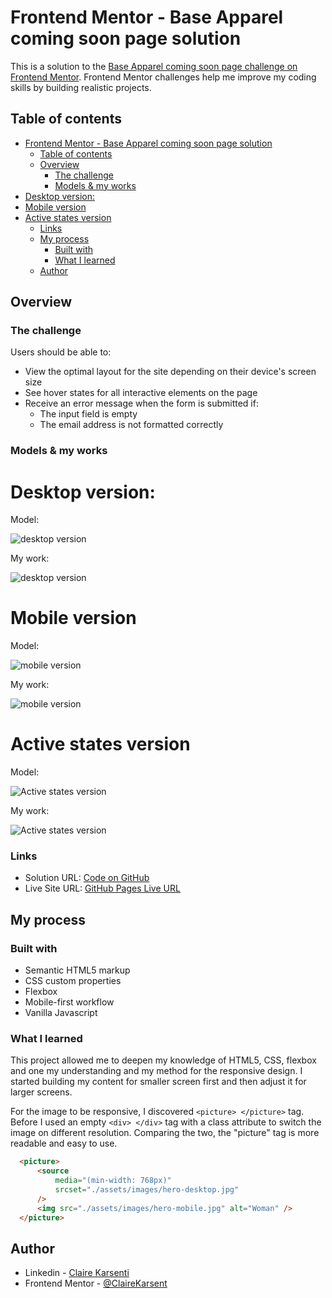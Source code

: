 # Frontend Mentor - Base Apparel coming soon page solution

This is a solution to the [Base Apparel coming soon page challenge on Frontend Mentor](https://www.frontendmentor.io/challenges/base-apparel-coming-soon-page-5d46b47f8db8a7063f9331a0).
Frontend Mentor challenges help me improve my coding skills by building realistic projects.

## Table of contents

- [Frontend Mentor - Base Apparel coming soon page solution](#frontend-mentor---base-apparel-coming-soon-page-solution)
  - [Table of contents](#table-of-contents)
  - [Overview](#overview)
    - [The challenge](#the-challenge)
    - [Models & my works](#models--my-works)
- [Desktop version:](#desktop-version)
- [Mobile version](#mobile-version)
- [Active states version](#active-states-version)
    - [Links](#links)
  - [My process](#my-process)
    - [Built with](#built-with)
    - [What I learned](#what-i-learned)
  - [Author](#author)

## Overview

### The challenge

Users should be able to:

- View the optimal layout for the site depending on their device's screen size
- See hover states for all interactive elements on the page
- Receive an error message when the form is submitted if:
  - The input field is empty
  - The email address is not formatted correctly

### Models & my works

# Desktop version:

Model:

![desktop version](/assets/design/desktop-design.jpg)

My work:

![desktop version](/assets/my-work/my-work-desktop-version.png)

# Mobile version

Model:

![mobile version](/assets/design/mobile-design.jpg)

My work:

![mobile version](/assets/my-work/my-work-mobile-version.png)

# Active states version

Model:

![Active states version](/assets/design/active-states.jpg)

My work:

![Active states version](/assets/my-work/my-work-active-states-version.png)

### Links

- Solution URL: [Code on GitHub](https://github.com/ClaireKarsenti/Frontend-Mentor-Solution-Base-Apparel-Coming-Soon-Page)
- Live Site URL: [GitHub Pages Live URL](https://clairekarsenti.github.io/Frontend-Mentor-Solution-Base-Apparel-Coming-Soon-Page/)

## My process

### Built with

- Semantic HTML5 markup
- CSS custom properties
- Flexbox
- Mobile-first workflow
- Vanilla Javascript

### What I learned

This project allowed me to deepen my knowledge of HTML5, CSS, flexbox and one my understanding and my method for the responsive design. I started building my content for smaller screen first and then adjust it for larger screens.

For the image to be responsive, I discovered ```<picture> </picture>```  tag. Before I used an empty ```<div> </div>```  tag with a class attribute to switch the image on different resolution. Comparing the two, the "picture" tag is more readable and easy to use.

```html
  <picture>
      <source
          media="(min-width: 768px)"
          srcset="./assets/images/hero-desktop.jpg"
      />
      <img src="./assets/images/hero-mobile.jpg" alt="Woman" />
  </picture>
```

## Author

- Linkedin - [Claire Karsenti](https://www.linkedin.com/in/claire-karsenti/)
- Frontend Mentor - [@ClaireKarsent](https://www.frontendmentor.io/profile/ClaireKarsenti)
